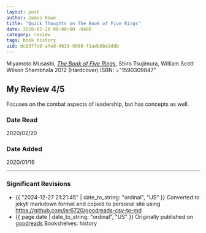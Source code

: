 ```yaml
---
layout: post
author: James Rowe
title: "Quick Thoughts on The Book of Five Rings"
date: 2020-02-20 00:00:00 -0400
category: review
tags: book history
uid: dc83ffc0-afed-4633-9089-f1adb6be9ddb
---
```


Miyamoto Musashi, *[The Book of Five Rings](https://www.goodreads.com/book/show/13151220)*, Shiro Tsujimura, William Scott Wilson Shambhala 2012 (Hardcover) ISBN: ="1590309847"

## My Review 4/5

Focuses on the combat aspects of leadership, but has concepts as well.

### Date Read
2020/02/20

### Date Added
2020/01/16

---

### Significant Revisions

- {{ "2024-12-27 21:21:45" | date_to_string: "ordinal", "US" }} Converted to jekyll markdown format and copied to personal site using <https://github.com/jsr6720/goodreads-csv-to-md>
- {{ page.date | date_to_string: "ordinal", "US" }} Originally published on [goodreads](https://www.goodreads.com) Bookshelves: history